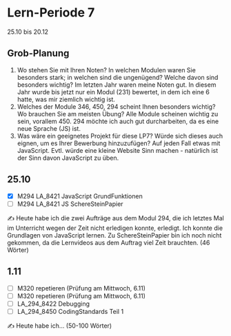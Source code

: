 # Lern-Periode 7

25.10 bis 20.12

## Grob-Planung

1. Wo stehen Sie mit Ihren Noten? In welchen Modulen waren Sie besonders stark; in welchen sind die ungenügend? Welche davon sind besonders wichtig?
     Im letzten Jahr waren meine Noten gut. In diesem Jahr wurde bis jetzt nur ein Modul (231) bewertet, in dem ich eine 6 hatte, was mir ziemlich wichtig ist.
2. Welches der Module 346, 450, 294 scheint Ihnen besonders wichtig? Wo brauchen Sie am meisten Übung?
     Alle Module scheinen wichtig zu sein, vorallem 450. 294 möchte ich auch gut durcharbeiten, da es eine neue Sprache (JS) ist.
3. Was wäre ein geeignetes Projekt für diese LP7? Würde sich dieses auch eignen, um es Ihrer Bewerbung hinzuzufügen?
     Auf jeden Fall etwas mit JavaScript. Evtl. würde eine kleine Website Sinn machen - natürlich ist der Sinn davon JavaScript zu üben.

## 25.10

- [x] M294 LA_8421 JavaScript GrundFunktionen
- [ ] M294 LA_8421 JS SchereSteinPapier

✍️ Heute habe ich die zwei Aufträge aus dem Modul 294, die ich letztes Mal im Unterricht wegen der Zeit nicht erledigen konnte, erledigt. Ich konnte die Grundlagen von JavaScript lernen. Zu SchereSteinPapier bin ich noch nicht gekommen, da die Lernvideos aus dem Auftrag viel Zeit brauchten. (46 Wörter)

## 1.11

- [ ] M320 repetieren (Prüfung am Mittwoch, 6.11)
- [ ] M320 repetieren (Prüfung am Mittwoch, 6.11)
- [ ] LA_294_8422 Debugging
- [ ] LA_294_8450 CodingStandards Teil 1

✍️ Heute habe ich... (50-100 Wörter)
